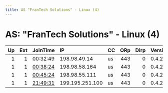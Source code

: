 ```yaml
---
title: AS "FranTech Solutions" - Linux (4)
---
```


# AS: "FranTech Solutions" - Linux (4)

|   Up |   Ext | JoinTime                                                                                            | IP              | CC   |   ORp |   Dirp | Version   | Contact                | Nickname   |   eFamMembers |
|-----:|------:|:----------------------------------------------------------------------------------------------------|:----------------|:-----|------:|-------:|:----------|:-----------------------|:-----------|--------------:|
|    1 |     1 | [00:32:49](https://metrics.torproject.org/rs.html#details/EBB94BEEA00E35438C4209D37C51A80BD20935C6) | 198.98.49.14    | us   |   443 |      0 | 0.4.2.7   | johntor336@hotmail.com | Unnamed    |            92 |
|    1 |     1 | [00:38:24](https://metrics.torproject.org/rs.html#details/0077440D06BF55C02432CD9B6E30D74A1E193095) | 198.98.58.164   | us   |   443 |      0 | 0.4.2.7   | johntor336@hotmail.com | Unnamed    |            92 |
|    1 |     1 | [00:45:24](https://metrics.torproject.org/rs.html#details/BFD6278F466066D2BFCDEB613301923A5879A4FB) | 198.98.55.111   | us   |   443 |      0 | 0.4.2.7   | johntor336@hotmail.com | Unnamed    |            92 |
|    1 |     1 | [21:49:31](https://metrics.torproject.org/rs.html#details/E5B4A151A776B205DF8292FF6A9ECE16CB34E4BF) | 199.195.251.100 | us   |   443 |      0 | 0.4.2.7   | johntor336@hotmail.com | Unnamed    |            92 |
